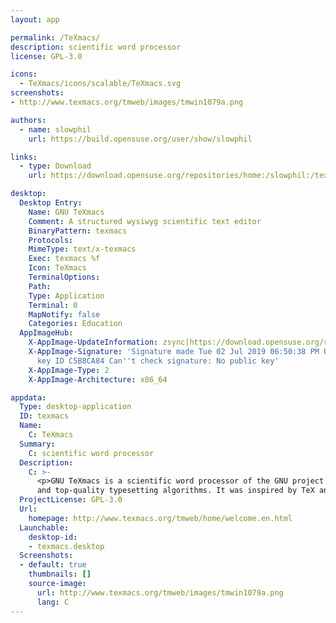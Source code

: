 ```yaml
---
layout: app

permalink: /TeXmacs/
description: scientific word processor
license: GPL-3.0

icons:
  - TeXmacs/icons/scalable/TeXmacs.svg
screenshots:
- http://www.texmacs.org/tmweb/images/tmwin1079a.png

authors:
  - name: slowphil
    url: https://build.opensuse.org/user/show/slowphil

links:
  - type: Download
    url: https://download.opensuse.org/repositories/home:/slowphil:/texmacs-devel/AppImage/texmacs-latest-x86_64.AppImage.mirrorlist

desktop:
  Desktop Entry:
    Name: GNU TeXmacs
    Comment: A structured wysiwyg scientific text editor
    BinaryPattern: texmacs
    Protocols: 
    MimeType: text/x-texmacs
    Exec: texmacs %f
    Icon: TeXmacs
    TerminalOptions: 
    Path: 
    Type: Application
    Terminal: 0
    MapNotify: false
    Categories: Education
  AppImageHub:
    X-AppImage-UpdateInformation: zsync|https://download.opensuse.org/repositories/home:/slowphil:/texmacs-devel/AppImage/texmacs-latest-x86_64.AppImage.zsync
    X-AppImage-Signature: 'Signature made Tue 02 Jul 2019 06:50:38 PM UTC using RSA
      key ID C5B8CA84 Can''t check signature: No public key'
    X-AppImage-Type: 2
    X-AppImage-Architecture: x86_64

appdata:
  Type: desktop-application
  ID: texmacs
  Name:
    C: TeXmacs
  Summary:
    C: scientific word processor
  Description:
    C: >-
      <p>GNU TeXmacs is a scientific word processor of the GNU project with WYSIWYW (what you see is what you want) user interface
      and top-quality typesetting algorithms. It was inspired by TeX and GNU Emacs, though it shares no code with those programs.</p>
  ProjectLicense: GPL-3.0
  Url:
    homepage: http://www.texmacs.org/tmweb/home/welcome.en.html
  Launchable:
    desktop-id:
    - texmacs.desktop
  Screenshots:
  - default: true
    thumbnails: []
    source-image:
      url: http://www.texmacs.org/tmweb/images/tmwin1079a.png
      lang: C
---
```

